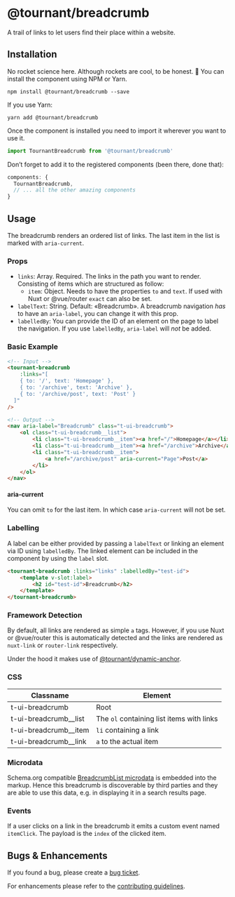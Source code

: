 # @tournant/breadcrumb

A trail of links to let users find their place within a website.

## Installation

No rocket science here. Although rockets are cool, to be honest. 🚀 You can install the component using NPM or Yarn.

```
npm install @tournant/breadcrumb --save
```

If you use Yarn:

```
yarn add @tournant/breadcrumb
```

Once the component is installed you need to import it wherever you want to use it.

```js
import TournantBreadcrumb from '@tournant/breadcrumb'
```

Don’t forget to add it to the registered components (been there, done that):

```js
components: {
  TournantBreadcrumb,
  // ... all the other amazing components
}
```

## Usage

The breadcrumb renders an ordered list of links. The last item in the list is marked with `aria-current`.

### Props

- `links`: Array. Required. The links in the path you want to render. Consisting of items which are structured as follow:
  - `item`: Object. Needs to have the properties `to` and `text`. If used with Nuxt or @vue/router `exact` can also be set.
- `labelText`: String. Default: «Breadcrumb». A breadcrumb navigation _has_ to have an `aria-label`, you can change it with this prop.
- `labelledBy`: You can provide the ID of an element on the page to label the navigation. If you use `labelledBy`, `aria-label` will _not_ be added.

### Basic Example

```html
<!-- Input -->
<tournant-breadcrumb
	:links="[
    { to: '/', text: 'Homepage' },
    { to: '/archive', text: 'Archive' },
    { to: '/archive/post', text: 'Post' }
  ]"
/>

<!-- Output -->
<nav aria-label="Breadcrumb" class="t-ui-breadcrumb">
	<ol class="t-ui-breadcrumb__list">
		<li class="t-ui-breadcrumb__item"><a href="/">Homepage</a></li>
		<li class="t-ui-breadcrumb__item"><a href="/archive">Archive</a></li>
		<li class="t-ui-breadcrumb__item">
			<a href="/archive/post" aria-current="Page">Post</a>
		</li>
	</ol>
</nav>
```

#### aria-current

You can omit `to` for the last item. In which case `aria-current` will not be set.

### Labelling

A label can be either provided by passing a `labelText` or linking an element via ID using `labelledBy`. The linked element can be included in the component by using the `label` slot.

```html
<tournant-breadcrumb :links="links" :labelledBy="test-id">
	<template v-slot:label>
		<h2 id="test-id">Breadcrumb</h2>
	</template>
</tournant-breadcrumb>
```

### Framework Detection

By default, all links are rendered as simple `a` tags. However, if you use Nuxt or @vue/router this is automatically detected and the links are rendered as `nuxt-link` or `router-link` respectively.

Under the hood it makes use of [@tournant/dynamic-anchor](https://www.npmjs.com/package/@tournant/dynamic-anchor).

### CSS

| Classname               | Element                                   |
| ----------------------- | ----------------------------------------- |
| t-ui-breadcrumb         | Root                                      |
| t-ui-breadcrumb\_\_list | The `ol` containing list items with links |
| t-ui-breadcrumb\_\_item | `li` containing a link                    |
| t-ui-breadcrumb\_\_link | `a` to the actual item                    |

### Microdata

Schema.org compatible [BreadcrumbList microdata](https://schema.org/BreadcrumbList) is embedded into the markup. Hence this breadcrumb is discoverable by third parties and they are able to use this data, e.g. in displaying it in a search results page.

### Events

If a user clicks on a link in the breadcrumb it emits a custom event named `itemClick`. The payload is the `index` of the clicked item.

## Bugs & Enhancements

If you found a bug, please create a [bug ticket](https://github.com/tournantdev/ui/issues/new?assignees=&labels=component:breadcrumb&template=bug_report.md&title=).

For enhancements please refer to the [contributing guidelines](https://github.com/tournantdev/ui/blob/master/CONTRIBUTING.md).

